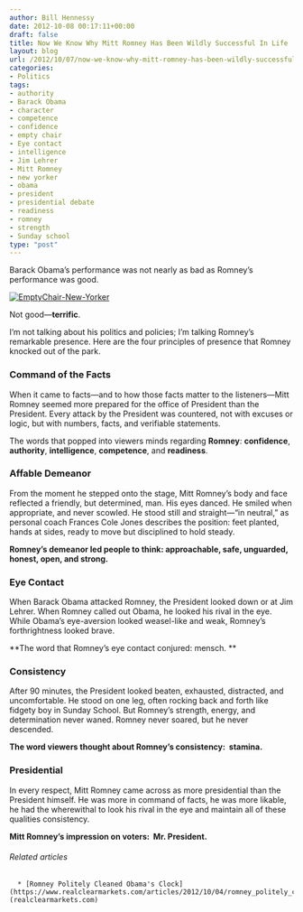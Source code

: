 ```yaml
---
author: Bill Hennessy
date: 2012-10-08 00:17:11+00:00
draft: false
title: Now We Know Why Mitt Romney Has Been Wildly Successful In Life
layout: blog
url: /2012/10/07/now-we-know-why-mitt-romney-has-been-wildly-successful-in-life/
categories:
- Politics
tags:
- authority
- Barack Obama
- character
- competence
- confidence
- empty chair
- Eye contact
- intelligence
- Jim Lehrer
- Mitt Romney
- new yorker
- obama
- president
- presidential debate
- readiness
- romney
- strength
- Sunday school
type: "post"
---
```


Barack Obama’s performance was not nearly as bad as Romney’s performance was good.

[![EmptyChair-New-Yorker](https://ludicrite.files.wordpress.com/2012/10/emptychair-new-yorker_thumb.jpg)
](https://ludicrite.files.wordpress.com/2012/10/emptychair-new-yorker.jpg)

Not good—**terrific**.

I’m not talking about his politics and policies; I’m talking Romney’s remarkable presence. Here are the four principles of presence that Romney knocked out of the park.


### Command of the Facts


When it came to facts—and to how those facts matter to the listeners—Mitt Romney seemed more prepared for the office of President than the President. Every attack by the President was countered, not with excuses or logic, but with numbers, facts, and verifiable statements.

The words that popped into viewers minds regarding **Romney**: **confidence**, **authority**, **intelligence**, **competence**, and **readiness**.


### Affable Demeanor


From the moment he stepped onto the stage, Mitt Romney’s body and face reflected a friendly, but determined, man. His eyes danced. He smiled when appropriate, and never scowled. He stood still and straight—“in neutral,” as personal coach Frances Cole Jones describes the position: feet planted, hands at sides, ready to move but disciplined to hold steady.

**Romney’s demeanor led people to think: approachable, safe, unguarded, honest, open, and strong.**


### Eye Contact


When Barack Obama attacked Romney, the President looked down or at Jim Lehrer. When Romney called out Obama, he looked his rival in the eye. While Obama’s eye-aversion looked weasel-like and weak, Romney’s forthrightness looked brave.

**The word that Romney’s eye contact conjured: mensch. **


### Consistency


After 90 minutes, the President looked beaten, exhausted, distracted, and uncomfortable. He stood on one leg, often rocking back and forth like fidgety boy in Sunday School. But Romney’s strength, energy, and determination never waned. Romney never soared, but he never descended.

**The word viewers thought about Romney’s consistency:  stamina.**


### Presidential


In every respect, Mitt Romney came across as more presidential than the President himself. He was more in command of facts, he was more likable, he had the wherewithal to look his rival in the eye and maintain all of these qualities consistency.

**Mitt Romney’s impression on voters:  Mr. President.**


###### Related articles





	  * [Romney Politely Cleaned Obama's Clock](https://www.realclearmarkets.com/articles/2012/10/04/romney_politely_cleaned_obamas_clock_99914.html) (realclearmarkets.com)

